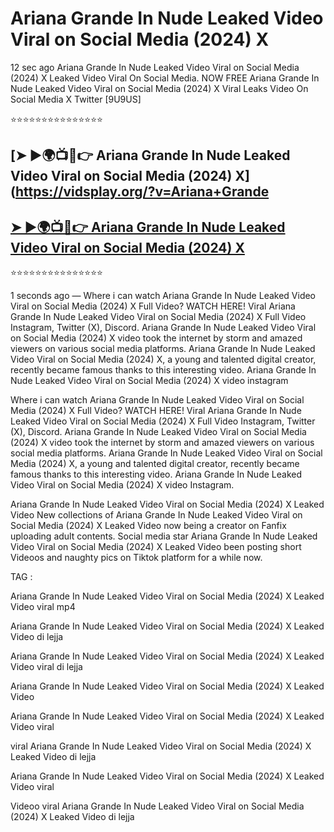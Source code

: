 ﻿# Ariana Grande In Nude Leaked Video Viral on Social Media (2024) X



12 sec ago Ariana Grande In Nude Leaked Video Viral on Social Media (2024) X Leaked Video Viral On Social Media. NOW FREE Ariana Grande In Nude Leaked Video Viral on Social Media (2024) X Viral Leaks Video On Social Media X Twitter [9U9US]

⭐⭐⭐⭐⭐⭐⭐⭐⭐⭐⭐⭐⭐⭐⭐

## [➤ ►🌍📺📱👉 Ariana Grande In Nude Leaked Video Viral on Social Media (2024) X](https://vidsplay.org/?v=Ariana+Grande

## [➤ ►🌍📺📱👉 Ariana Grande In Nude Leaked Video Viral on Social Media (2024) X](https://vidsplay.org/?v=Ariana+Grande)


⭐⭐⭐⭐⭐⭐⭐⭐⭐⭐⭐⭐⭐⭐⭐



1 seconds ago — Where i can watch Ariana Grande In Nude Leaked Video Viral on Social Media (2024) X Full Video? WATCH HERE! Viral Ariana Grande In Nude Leaked Video Viral on Social Media (2024) X Full Video Instagram, Twitter (X), Discord. Ariana Grande In Nude Leaked Video Viral on Social Media (2024) X video took the internet by storm and amazed viewers on various social media platforms. Ariana Grande In Nude Leaked Video Viral on Social Media (2024) X, a young and talented digital creator, recently became famous thanks to this interesting video. Ariana Grande In Nude Leaked Video Viral on Social Media (2024) X video instagram

Where i can watch Ariana Grande In Nude Leaked Video Viral on Social Media (2024) X Full Video? WATCH HERE! Viral Ariana Grande In Nude Leaked Video Viral on Social Media (2024) X Full Video Instagram, Twitter (X), Discord. Ariana Grande In Nude Leaked Video Viral on Social Media (2024) X video took the internet by storm and amazed viewers on various social media platforms. Ariana Grande In Nude Leaked Video Viral on Social Media (2024) X, a young and talented digital creator, recently became famous thanks to this interesting video. Ariana Grande In Nude Leaked Video Viral on Social Media (2024) X video Instagram.

Ariana Grande In Nude Leaked Video Viral on Social Media (2024) X Leaked Video New collections of Ariana Grande In Nude Leaked Video Viral on Social Media (2024) X Leaked Video now being a creator on Fanfix uploading adult contents. Social media star Ariana Grande In Nude Leaked Video Viral on Social Media (2024) X Leaked Video been posting short Videoos and naughty pics on Tiktok platform for a while now.

TAG :

 

Ariana Grande In Nude Leaked Video Viral on Social Media (2024) X Leaked Video viral mp4

 

Ariana Grande In Nude Leaked Video Viral on Social Media (2024) X Leaked Video di lejja

 

Ariana Grande In Nude Leaked Video Viral on Social Media (2024) X Leaked Video viral di lejja

 

Ariana Grande In Nude Leaked Video Viral on Social Media (2024) X Leaked Video

 

Ariana Grande In Nude Leaked Video Viral on Social Media (2024) X Leaked Video viral

 

viral Ariana Grande In Nude Leaked Video Viral on Social Media (2024) X Leaked Video di lejja

 

Ariana Grande In Nude Leaked Video Viral on Social Media (2024) X Leaked Video viral

 

Videoo viral Ariana Grande In Nude Leaked Video Viral on Social Media (2024) X Leaked Video di lejja